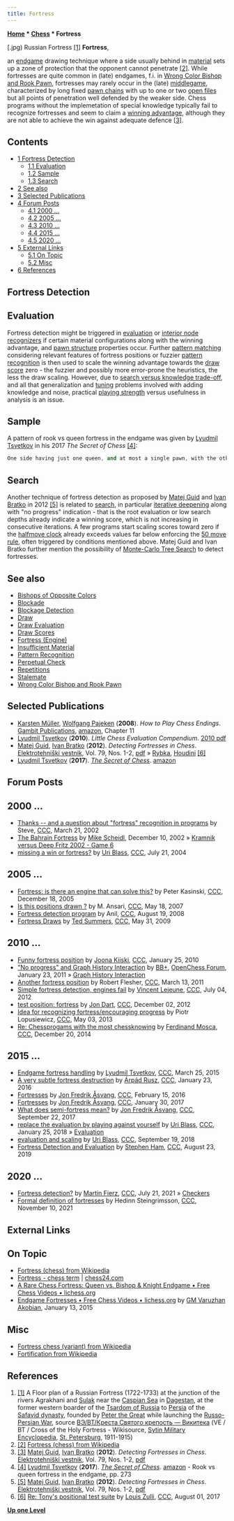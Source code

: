 ```yaml
---
title: Fortress
---
```

**[Home](Home "Home") * [Chess](Chess "Chess") * Fortress**

\[.jpg) Russian Fortress <a id="cite-note-1" href="#cite-ref-1">[1]</a>
**Fortress**,

an [endgame](Endgame "Endgame") drawing technique where a side usually behind in [material](Material "Material") sets up a zone of protection that the opponent cannot penetrate <a id="cite-note-2" href="#cite-ref-2">[2]</a>. While fortresses are quite common in (late) endgames, f.i. in [Wrong Color Bishop and Rook Pawn](Wrong_Color_Bishop_and_Rook_Pawn "Wrong Color Bishop and Rook Pawn"), fortresses may rarely occur in the (late) [middlegame](Middlegame "Middlegame"), characterized by long fixed [pawn chains](Pawn_Chain "Pawn Chain") with up to one or two [open files](Open_File "Open File") but all points of penetration well defended by the weaker side. Chess programs without the implemetation of special knowledge typically fail to recognize fortresses and seem to claim a [winning advantage](Pawn_Advantage,_Win_Percentage,_and_Elo "Pawn Advantage, Win Percentage, and Elo"), although they are not able to achieve the win against adequate defence <a id="cite-note-3" href="#cite-ref-3">[3]</a>.

## Contents

- [1 Fortress Detection](#fortress-detection)
  - [1.1 Evaluation](#evaluation)
  - [1.2 Sample](#sample)
  - [1.3 Search](#search)
- [2 See also](#see-also)
- [3 Selected Publications](#selected-publications)
- [4 Forum Posts](#forum-posts)
  - [4.1 2000 ...](#2000-...)
  - [4.2 2005 ...](#2005-...)
  - [4.3 2010 ...](#2010-...)
  - [4.4 2015 ...](#2015-...)
  - [4.5 2020 ...](#2020-...)
- [5 External Links](#external-links)
  - [5.1 On Topic](#on-topic)
  - [5.2 Misc](#misc)
- [6 References](#references)

## Fortress Detection

## Evaluation

Fortress detection might be triggered in [evaluation](Evaluation "Evaluation") or [interior node recognizers](Interior_Node_Recognizer "Interior Node Recognizer") if certain material configurations along with the winning advantage, and [pawn structure](Pawn_Structure "Pawn Structure") properties occur. Further [pattern matching](index.php?title=Pattern_Matching&action=edit&redlink=1 "Pattern Matching (page does not exist)") considering relevant features of fortress positions or fuzzier [pattern recognition](Pattern_Recognition "Pattern Recognition") is then used to scale the winning advantage towards the [draw score](Score#DrawScore "Score") zero - the fuzzier and possibly more error-prone the heuristics, the less the draw scaling. However, due to [search versus knowledge trade-off](Knowledge#SearchversusKnowledge "Knowledge"), and all that generalization and [tuning](Automated_Tuning "Automated Tuning") problems involved with adding knowledge and noise, practical [playing strength](Playing_Strength "Playing Strength") versus usefulness in analysis is an issue.

## Sample

A pattern of rook vs queen fortress in the endgame was given by [Lyudmil Tsvetkov](Lyudmil_Tsvetkov "Lyudmil Tsvetkov") in his 2017 *The Secret of Chess* <a id="cite-note-4" href="#cite-ref-4">[4]</a>:

```C++
One side having just one queen, and at most a single pawn, with the other having just one rook, and at least one pawn, if the queen side has no passers, the rook is protected by a pawn on the g or b files on its 2nd rank, the king of the rook side is adjacent to that pawn, the pawn of the queen side is on files h,f,a or c, and the king of the queen side is not past its 5th rank. 

```

## Search

Another technique of fortress detection as proposed by [Matej Guid](Matej_Guid "Matej Guid") and [Ivan Bratko](Ivan_Bratko "Ivan Bratko") in 2012 <a id="cite-note-5" href="#cite-ref-5">[5]</a> is related to [search](Search "Search"), in particular [iterative deepening](Iterative_Deepening "Iterative Deepening") along with "no progress" indication - that is the root evaluation or low search depths already indicate a winning score, which is not increasing in consecutive iterations. A few programs start scaling scores toward zero if the [halfmove clock](Halfmove_Clock "Halfmove Clock") already exceeds values far below enforcing the [50 move rule](Fifty-move_Rule "Fifty-move Rule"), often triggered by conditions mentioned above. Matej Guid and Ivan Bratko further mention the possibility of [Monte-Carlo Tree Search](Monte-Carlo_Tree_Search "Monte-Carlo Tree Search") to detect fortresses.

## See also

- [Bishops of Opposite Colors](Bishops_of_Opposite_Colors "Bishops of Opposite Colors")
- [Blockade](Blockade "Blockade")
- [Blockage Detection](Blockage_Detection "Blockage Detection")
- [Draw](Draw "Draw")
- [Draw Evaluation](Draw_Evaluation "Draw Evaluation")
- [Draw Scores](Score#DrawScore "Score")
- [Fortress (Engine)](</Fortress_(Engine)> "Fortress (Engine)")
- [Insufficient Material](Material#InsufficientMaterial "Material")
- [Pattern Recognition](Pattern_Recognition "Pattern Recognition")
- [Perpetual Check](Check#Perpetual "Check")
- [Repetitions](Repetitions "Repetitions")
- [Stalemate](Stalemate "Stalemate")
- [Wrong Color Bishop and Rook Pawn](Wrong_Color_Bishop_and_Rook_Pawn "Wrong Color Bishop and Rook Pawn")

## Selected Publications

- [Karsten Müller](Karsten_M%C3%BCller "Karsten Müller"), [Wolfgang Pajeken](https://ratings.fide.com/card.phtml?event=4622170) (**2008**). *How to Play Chess Endings*. [Gambit Publications](https://en.wikipedia.org/wiki/Gambit_Publications), [amazon](https://www.amazon.com/Play-Chess-Endgames-Karsten-Muller/dp/1904600867), Chapter 11
- [Lyudmil Tsvetkov](Lyudmil_Tsvetkov "Lyudmil Tsvetkov") (**2010**). *Little Chess Evaluation Compendium*. [2010 pdf](http://www.winboardengines.de/doc/LittleChessEvaluationCompendium-2010-04-07.pdf)
- [Matej Guid](Matej_Guid "Matej Guid"), [Ivan Bratko](Ivan_Bratko "Ivan Bratko") (**2012**). *Detecting Fortresses in Chess*. [Elektrotehniški vestnik](http://ev.fe.uni-lj.si/), Vol. 79, Nos. 1-2, [pdf](https://ailab.si/matej/doc/Detecting_Fortresses_in_Chess.pdf) » [Rybka](Rybka "Rybka"), [Houdini](Houdini "Houdini") <a id="cite-note-6" href="#cite-ref-6">[6]</a>
- [Lyudmil Tsvetkov](Lyudmil_Tsvetkov "Lyudmil Tsvetkov") (**2017**). *[The Secret of Chess](http://www.secretofchess.com/)*. [amazon](https://www.amazon.com/Secret-Chess-Lyudmil-Tsvetkov-ebook/dp/B074M85CVV)

## Forum Posts

## 2000 ...

- [Thanks -- and a question about "fortress" recognition in programs](https://www.stmintz.com/ccc/index.php?id=218993) by Steve, [CCC](CCC "CCC"), March 21, 2002
- [The Bahrain Fortress](https://www.stmintz.com/ccc/index.php?id=269953) by [Mike Scheidl](index.php?title=Michael_Scheidl&action=edit&redlink=1 "Michael Scheidl (page does not exist)"), December 10, 2002 » [Kramnik versus Deep Fritz 2002 - Game 6](Kramnik_versus_Deep_Fritz_2002#6 "Kramnik versus Deep Fritz 2002")
- [missing a win or fortress?](https://www.stmintz.com/ccc/index.php?id=378332) by [Uri Blass](Uri_Blass "Uri Blass"), [CCC](CCC "CCC"), July 21, 2004

## 2005 ...

- [Fortress: is there an engine that can solve this?](https://www.stmintz.com/ccc/index.php?id=471530) by Peter Kasinski, [CCC](CCC "CCC"), December 18, 2005
- [Is this positions drawn ?](http://www.talkchess.com/forum/viewtopic.php?t=13872) by M. Ansari, [CCC](CCC "CCC"), May 18, 2007
- [Fortress detection program](http://www.talkchess.com/forum/viewtopic.php?t=23109) by Anil, [CCC](CCC "CCC"), August 19, 2008
- [Fortress Draws](http://www.talkchess.com/forum/viewtopic.php?t=28193) by [Ted Summers](Ted_Summers "Ted Summers"), [CCC](CCC "CCC"), May 31, 2009

## 2010 ...

- [Funny fortress position](http://www.talkchess.com/forum/viewtopic.php?t=32034) by [Joona Kiiski](Joona_Kiiski "Joona Kiiski"), [CCC](CCC "CCC"), January 25, 2010
- ["No progress" and Graph History Interaction](http://www.open-chess.org/viewtopic.php?f=5&t=1015) by [BB+](Mark_Watkins "Mark Watkins"), [OpenChess Forum](Computer_Chess_Forums "Computer Chess Forums"), January 23, 2011 » [Graph History Interaction](Graph_History_Interaction "Graph History Interaction")
- [Another fortress position](http://www.talkchess.com/forum/viewtopic.php?t=38402) by Robert Flesher, [CCC](CCC "CCC"), March 13, 2011
- [Simple fortress detection, engines fail](http://www.talkchess.com/forum/viewtopic.php?t=44300) by [Vincent Lejeune](index.php?title=Vincent_Lejeune&action=edit&redlink=1 "Vincent Lejeune (page does not exist)"), [CCC](CCC "CCC"), July 04, 2012
- [test position: fortress](http://www.talkchess.com/forum/viewtopic.php?t=46245) by [Jon Dart](Jon_Dart "Jon Dart"), [CCC](CCC "CCC"), December 02, 2012
- [Idea for recognizing fortress/encouraging progress](http://www.talkchess.com/forum/viewtopic.php?t=47907) by Piotr Lopusiewicz, [CCC](CCC "CCC"), May 03, 2013
- [Re: Chessprogams with the most chessknowing](http://www.talkchess.com/forum/viewtopic.php?topic_view=threads&p=601224&t=54697) by [Ferdinand Mosca](Ferdinand_Mosca "Ferdinand Mosca"), [CCC](CCC "CCC"), December 20, 2014

## 2015 ...

- [Endgame fortress handling](http://www.talkchess.com/forum/viewtopic.php?t=55773) by [Lyudmil Tsvetkov](Lyudmil_Tsvetkov "Lyudmil Tsvetkov"), [CCC](CCC "CCC"), March 25, 2015
- [A very subtle fortress destruction](http://www.talkchess.com/forum/viewtopic.php?t=59025) by [Árpád Rusz](%C3%81rp%C3%A1d_Rusz "Árpád Rusz"), [CCC](CCC "CCC"), January 23, 2016
- [Fortresses](http://www.talkchess.com/forum/viewtopic.php?t=59264) by [Jon Fredrik Åsvang](index.php?title=Jon_Fredrik_%C3%85svang&action=edit&redlink=1 "Jon Fredrik Åsvang (page does not exist)"), [CCC](CCC "CCC"), February 15, 2016
- [Fortresses](http://www.talkchess.com/forum/viewtopic.php?t=62976) by [Jon Fredrik Åsvang](index.php?title=Jon_Fredrik_%C3%85svang&action=edit&redlink=1 "Jon Fredrik Åsvang (page does not exist)"), [CCC](CCC "CCC"), January 30, 2017
- [What does semi-fortress mean?](http://www.talkchess.com/forum/viewtopic.php?t=65247) by [Jon Fredrik Åsvang](index.php?title=Jon_Fredrik_%C3%85svang&action=edit&redlink=1 "Jon Fredrik Åsvang (page does not exist)"), [CCC](CCC "CCC"), September 22, 2017
- [replace the evaluation by playing against yourself](http://www.talkchess.com/forum/viewtopic.php?t=66413) by [Uri Blass](Uri_Blass "Uri Blass"), [CCC](CCC "CCC"), January 25, 2018 » [Evaluation](Evaluation "Evaluation")
- [evaluation and scaling](http://www.talkchess.com/forum3/viewtopic.php?f=2&t=68469) by [Uri Blass](Uri_Blass "Uri Blass"), [CCC](CCC "CCC"), September 19, 2018
- [Fortress Detection and Evaluation](http://www.talkchess.com/forum3/viewtopic.php?f=2&t=71638) by [Stephen Ham](index.php?title=Stephen_Ham&action=edit&redlink=1 "Stephen Ham (page does not exist)"), [CCC](CCC "CCC"), August 23, 2019

## 2020 ...

- [Fortress detection?](http://www.talkchess.com/forum3/viewtopic.php?f=7&t=77768) by [Martin Fierz](Martin_Fierz "Martin Fierz"), [CCC](CCC "CCC"), July 21, 2021 » [Checkers](Checkers "Checkers")
- [Formal definition of fortresses](https://www.talkchess.com/forum3/viewtopic.php?f=2&t=78628) by Hedinn Steingrimsson, [CCC](CCC "CCC"), November 10, 2021

## External Links

## On Topic

- [Fortress (chess) from Wikipedia](<https://en.wikipedia.org/wiki/Fortress_(chess)>)
- [Fortress - chess term](https://chess24.com/en/read/glossary/fortress) | [chess24.com](https://en.wikipedia.org/wiki/Chess24.com)
- [A Rare Chess Fortress: Queen vs. Bishop & Knight Endgame • Free Chess Videos • lichess.org](https://lichess.org/video/SOzdwycf8y0)
- [Endgame Fortresses • Free Chess Videos • lichess.org](https://lichess.org/video/ZsCt9sG6oig?) by [GM Varuzhan Akobian](https://en.wikipedia.org/wiki/Varuzhan_Akobian), January 13, 2015

## Misc

- [Fortress chess (variant) from Wikipedia](https://en.wikipedia.org/wiki/Fortress_chess)
- [Fortification from Wikipedia](https://en.wikipedia.org/wiki/Fortification)

## References

1. <a id="cite-ref-1" href="#cite-note-1">[1]</a> A Floor plan of a Russian Fortress (1722-1733) at the junction of the rivers Agrakhani and [Sulak](https://en.wikipedia.org/wiki/Sulak_River) near the [Caspian Sea](https://en.wikipedia.org/wiki/Caspian_Sea) in [Dagestan](https://en.wikipedia.org/wiki/Dagestan), at the former western boarder of the [Tsardom of Russia](https://en.wikipedia.org/wiki/Tsardom_of_Russia) to [Persia](https://en.wikipedia.org/wiki/Iran) of the [Safavid dynasty](https://en.wikipedia.org/wiki/Safavid_dynasty), founded by [Peter the Great](https://en.wikipedia.org/wiki/Peter_the_Great) while launching the [Russo-Persian War](<https://en.wikipedia.org/wiki/Russo-Persian_War_(1722%E2%80%931723)>), source [ВЭ/ВТ/Креста Святого крепость — Викитека](https://ru.wikisource.org/wiki/%D0%92%D0%AD/%D0%92%D0%A2/%D0%9A%D1%80%D0%B5%D1%81%D1%82%D0%B0_%D0%A1%D0%B2%D1%8F%D1%82%D0%BE%D0%B3%D0%BE_%D0%BA%D1%80%D0%B5%D0%BF%D0%BE%D1%81%D1%82%D1%8C) (VE / BT / Cross of the Holy Fortress - Wikisource, [Sytin Military Encyclopedia](https://www.wikidata.org/wiki/Q4114391), [St. Petersburg](https://en.wikipedia.org/wiki/Saint_Petersburg), 1911-1915)
1. <a id="cite-ref-2" href="#cite-note-2">[2]</a> [Fortress (chess) from Wikipedia](<https://en.wikipedia.org/wiki/Fortress_(chess)>)
1. <a id="cite-ref-3" href="#cite-note-3">[3]</a> [Matej Guid](Matej_Guid "Matej Guid"), [Ivan Bratko](Ivan_Bratko "Ivan Bratko") (**2012**). *Detecting Fortresses in Chess*. [Elektrotehniški vestnik](http://ev.fe.uni-lj.si/), Vol. 79, Nos. 1-2, [pdf](https://ailab.si/matej/doc/Detecting_Fortresses_in_Chess.pdf)
1. <a id="cite-ref-4" href="#cite-note-4">[4]</a> [Lyudmil Tsvetkov](Lyudmil_Tsvetkov "Lyudmil Tsvetkov") (**2017**). *[The Secret of Chess](http://www.secretofchess.com/)*. [amazon](https://www.amazon.com/Secret-Chess-Lyudmil-Tsvetkov-ebook/dp/B074M85CVV) - Rook vs queen fortress in the endgame, pp. 273
1. <a id="cite-ref-5" href="#cite-note-5">[5]</a> [Matej Guid](Matej_Guid "Matej Guid"), [Ivan Bratko](Ivan_Bratko "Ivan Bratko") (**2012**). *Detecting Fortresses in Chess*. [Elektrotehniški vestnik](http://ev.fe.uni-lj.si/), Vol. 79, Nos. 1-2, [pdf](https://ailab.si/matej/doc/Detecting_Fortresses_in_Chess.pdf)
1. <a id="cite-ref-6" href="#cite-note-6">[6]</a> [Re: Tony's positional test suite](http://www.talkchess.com/forum/viewtopic.php?t=64306&start=27) by [Louis Zulli](Louis_Zulli "Louis Zulli"), [CCC](CCC "CCC"), August 01, 2017

**[Up one Level](Chess "Chess")**

